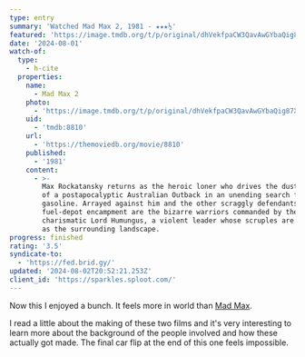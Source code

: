 ```yaml
---
type: entry
summary: 'Watched Mad Max 2, 1981 - ★★★½'
featured: 'https://image.tmdb.org/t/p/original/dhVekfpaCW3QavAwGYbaQig87Xc.jpg'
date: '2024-08-01'
watch-of:
  type:
    - h-cite
  properties:
    name:
      - Mad Max 2
    photo:
      - 'https://image.tmdb.org/t/p/original/dhVekfpaCW3QavAwGYbaQig87Xc.jpg'
    uid:
      - 'tmdb:8810'
    url:
      - 'https://themoviedb.org/movie/8810'
    published:
      - '1981'
    content:
      - >-
        Max Rockatansky returns as the heroic loner who drives the dusty roads
        of a postapocalyptic Australian Outback in an unending search for
        gasoline. Arrayed against him and the other scraggly defendants of a
        fuel-depot encampment are the bizarre warriors commanded by the
        charismatic Lord Humungus, a violent leader whose scruples are as barren
        as the surrounding landscape.
progress: finished
rating: '3.5'
syndicate-to:
  - 'https://fed.brid.gy/'
updated: '2024-08-02T20:52:21.253Z'
client_id: 'https://sparkles.sploot.com/'
---
```

Now this I enjoyed a bunch. It feels more in world than [Mad Max](https://www.themoviedb.org/movie/9659-mad-max).

I read a little about the making of these two films and it's very interesting to learn more about the background of the people involved and how these actually got made. The final car flip at the end of this one feels impossible.
